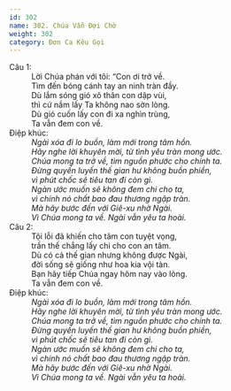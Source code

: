 ```yaml
---
id: 302
name: 302. Chúa Vẫn Đợi Chờ
weight: 302
category: Đơn Ca Kêu Gọi
---
```

<dl><dt>Câu 1:</dt><dd data-verse="1">Lời Chúa phán với tôi: “Con ơi trở về. <br/>Tìm đến bóng cánh tay an ninh tràn đầy. <br/>Dù lắm sóng gió xô thân con dập vùi, <br/>thì cứ nắm lấy Ta không nao sờn lòng. <br/>Dù gió cuốn lấy con đi xa nghìn trùng, <br/>Ta vẫn đem con về. </dd><dt>Điệp khúc:</dt><dd data-chorus="1"><em>Ngài xóa đi lo buồn, làm mới trong tâm hồn. <br/>Hãy nghe lời khuyên mời, từ tình yêu tràn mong ước. <br/>Chúa mong ta trở về, tìm nguồn phước cho chính ta. <br/>Đừng quyến luyến thế gian hư không buồn phiền, <br/>vì phút chốc sẽ tiêu tan đi còn gì. <br/>Ngàn ước muốn sẽ không đem chi cho ta, <br/> vì chính nó chất bao đau thương ngập tràn. <br/> Mà hãy bước đến với Giê-xu nhờ Ngài. <br/> Vì Chúa mong ta về. Ngài vẫn yêu ta hoài. </em></dd><dt>Câu 2:</dt><dd data-verse="2">Tội lỗi đã khiến cho tâm con tuyệt vọng, <br/>trần thế chẳng lấy chi cho con an tâm. <br/>Dù có cả thế gian nhưng không được Ngài, <br/>đời sống sẽ giống như hoa kia vội tàn. <br/>Bạn hãy tiếp Chúa ngay hôm nay vào lòng. <br/>Ta vẫn đem con về. </dd><dt>Điệp khúc:</dt><dd data-chorus="1"><em>Ngài xóa đi lo buồn, làm mới trong tâm hồn. <br/>Hãy nghe lời khuyên mời, từ tình yêu tràn mong ước. <br/>Chúa mong ta trở về, tìm nguồn phước cho chính ta. <br/>Đừng quyến luyến thế gian hư không buồn phiền, <br/>vì phút chốc sẽ tiêu tan đi còn gì. <br/>Ngàn ước muốn sẽ không đem chi cho ta, <br/> vì chính nó chất bao đau thương ngập tràn. <br/> Mà hãy bước đến với Giê-xu nhờ Ngài. <br/> Vì Chúa mong ta về. Ngài vẫn yêu ta hoài. </em></dd></dl>
